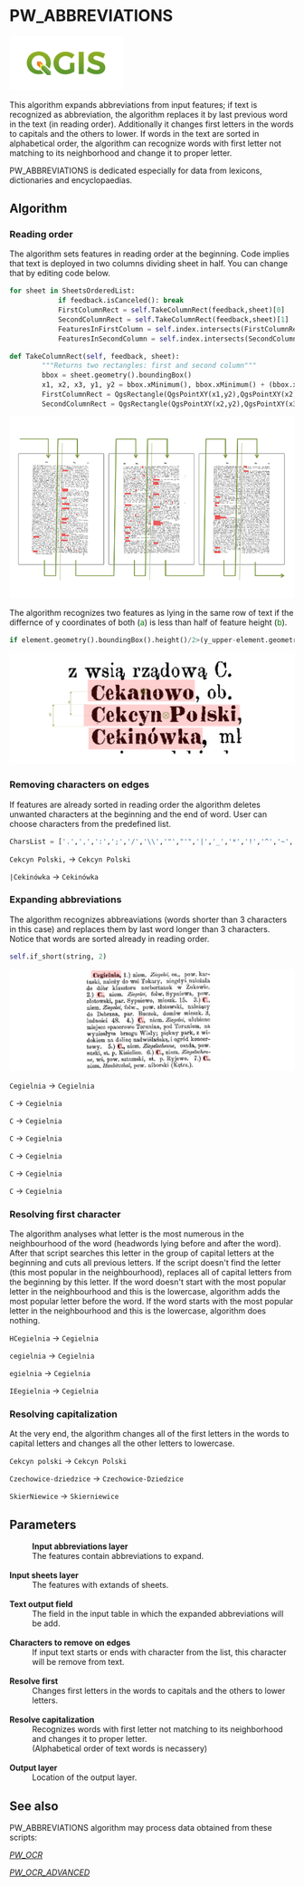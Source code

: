 # PW_ABBREVIATIONS
 
<img src="images\qgis-logo.png" alt="qgis" width="200">

This algorithm expands abbreviations from input features; if text is recognized as abbreviation, the algorithm replaces it by last previous word in the text (in reading order). Additionally it changes first letters in the words to capitals and the others to lower. If words in the text are sorted in alphabetical order, the algorithm can recognize words with first letter not matching to its neighborhood and change it to proper letter. 

PW_ABBREVIATIONS is dedicated especially for data from lexicons, dictionaries and encyclopaedias.
## Algorithm

### Reading order

The algorithm sets features in reading order at the beginning. Code implies that text is deployed in two columns dividing sheet in half.
You can change that by editing code below.

```Python
for sheet in SheetsOrderedList:
            if feedback.isCanceled(): break
            FirstColumnRect = self.TakeColumnRect(feedback,sheet)[0]
            SecondColumnRect = self.TakeColumnRect(feedback,sheet)[1]
            FeaturesInFirstColumn = self.index.intersects(FirstColumnRect)
            FeaturesInSecondColumn = self.index.intersects(SecondColumnRect)
```
```Python
def TakeColumnRect(self, feedback, sheet):
        """Returns two rectangles: first and second column"""
        bbox = sheet.geometry().boundingBox()
        x1, x2, x3, y1, y2 = bbox.xMinimum(), bbox.xMinimum() + (bbox.xMaximum() - bbox.xMinimum())/2, bbox.xMaximum(), bbox.yMinimum(), bbox.yMaximum()
        FirstColumnRect = QgsRectangle(QgsPointXY(x1,y2),QgsPointXY(x2,y1))
        SecondColumnRect = QgsRectangle(QgsPointXY(x2,y2),QgsPointXY(x3,y1))
```
![columns](images/columns.png)

The algorithm recognizes two features as lying in the same row of text if the differnce of y coordinates of both (<font color="green">a</font>) is less than half of feature height (<font color="green">b</font>).

```Python
if element.geometry().boundingBox().height()/2>(y_upper-element.geometry().centroid().asPoint().y()):
```
![rows](images/rows.png)

### Removing characters on edges

If features are already sorted in reading order the algorithm deletes unwanted characters at the beginning and the end of word.
User can choose characters from the predefined list.
```Python
CharsList = ['.',',',':',';','/','\\','"',"'",'|','_','*','!','^','~','+','@','#','$','&','(',')',' ','0','1','2','3','4','5','6','7','8','9','-']
```
```Cekcyn Polski,``` -> ```Cekcyn Polski```

```|Cekinówka``` -> ```Cekinówka```

### Expanding abbreviations

The algorithm recognizes abbreaviations (words shorter than 3 characters in this case) and replaces them by last word longer than 3 characters. Notice that words are sorted already in reading order.

```Python
self.if_short(string, 2)
```

![expand](images/expand.png)

```Cegielnia``` -> ```Cegielnia```

```C``` -> ```Cegielnia```

```C``` -> ```Cegielnia```

```C``` -> ```Cegielnia```

```C``` -> ```Cegielnia```

```C``` -> ```Cegielnia```

```C``` -> ```Cegielnia```

### Resolving first character

The algorithm analyses what letter is the most numerous in the neighbourhood of the word (headwords lying before and after the word). After that script searches this letter in the group of capital letters at the beginning and cuts all previous letters.
If the script doesn't find the letter (this most popular in the neighbourhood), replaces all of capital letters from the beginning by this letter.
If the word doesn't start with the most popular letter in the neighbourhood and this is the lowercase, algorithm adds the most popular letter before the word. 
If the word starts with the most popular letter in the neighbourhood and this is the lowercase, algorithm does nothing.

```HCegielnia``` -> ```Cegielnia```

```cegielnia``` -> ```Cegielnia```

```egielnia``` -> ```Cegielnia```

```IEegielnia``` -> ```Cegielnia```

### Resolving capitalization

At the very end, the algorithm changes all of the first letters in the words to capital letters and changes all the other letters to lowercase.

```Cekcyn polski``` -> ```Cekcyn Polski```

```Czechowice-dziedzice``` -> ```Czechowice-Dziedzice```

```SkierNiewice``` -> ```Skierniewice```

## Parameters
<dd>
<b>Input abbreviations layer</b>
<dd>The features contain abbreviations to expand. </dd> 
<br><b>Input sheets layer</b>
<dd>The features with extands of sheets.</dd> 
<br><b>Text output field</b>
<dd>The field in the input table in which the expanded abbreviations will be add.</dd> 
<br><b>Characters to remove on edges</b>
<dd>If input text starts or ends with character from the list, this character will be remove from text.</dd> 
<br><b>Resolve first</b>
<dd>Changes first letters in the words to capitals and the others to lower letters.</dd> 
<br><b>Resolve capitalization</b>
<dd>Recognizes words with first letter not matching to its neighborhood and changes it to proper letter.
<br>(Alphabetical order of text words is necassery)</dd>
<br><b>Output layer</b>
<dd>Location of the output layer.</dd>
</dd>

## See also

PW_ABBREVIATIONS algorithm may process data obtained from these scripts:

[*PW_OCR*](https://github.com/OskarGraszka/PW_OCR)

[*PW_OCR_ADVANCED*](https://github.com/OskarGraszka/PW_OCR_ADVANCED)